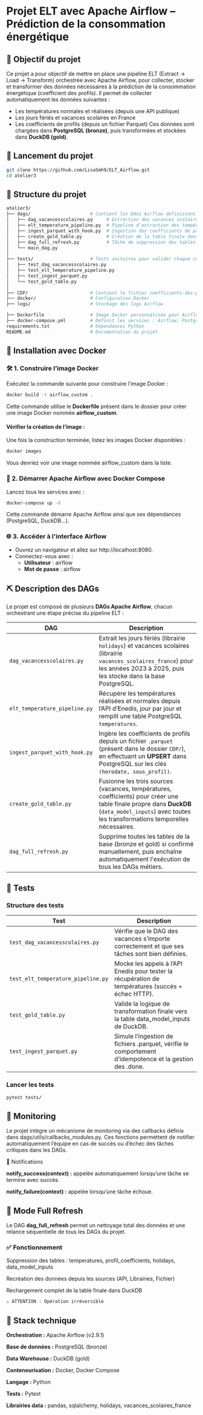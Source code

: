 # Projet ELT avec Apache Airflow – Prédiction de la consommation énergétique

## 🎯 Objectif du projet
Ce projet a pour objectif de mettre en place une pipeline ELT (Extract → Load → Transform)  orchestrée avec Apache Airflow, pour collecter, stocker et transformer des données nécessaires à la prédiction de la consommation énergétique (coefficient des profils).
Il permet de collecter automatiquement les données suivantes :
- Les températures normales et réalisées (depuis une API publique)
- Les jours fériés et vacances scolaires en France
- Les coefficients de profils (depuis un fichier Parquet)
Ces données sont chargées dans **PostgreSQL (bronze)**, puis transformées et stockées dans **DuckDB (gold)**.

## 🚀 Lancement du projet
```bash
git clone https://github.com/LisaSmh9/ELT_Airflow.git
cd atelier3
```
## 🧩 Structure du projet
```bash
atelier3/
├── dags/                      # Contient les DAGs Airflow définissant les étapes du pipeline
│   ├── dag_vacancesscolaires.py     # Extraction des vacances scolaires et jours fériés
│   ├── elt_temperature_pipeline.py  # Pipeline d’extraction des températures
│   ├── ingest_parquet_with_hook.py  # Ingestion des coefficients de profils (parquet)
│   ├── create_gold_table.py         # Création de la table finale dans DuckDB (gold)
│   ├── dag_full_refresh.py          # Tâche de suppression des tables (full refresh)
│   └── main_dag.py                  
│
├── tests/                     # Tests unitaires pour valider chaque composant du pipeline
│   ├── test_dag_vacancesscolaires.py
│   ├── test_elt_temperature_pipeline.py
│   ├── test_ingest_parquet.py
│   └── test_gold_table.py
│
├── CDP/                       # Contient le fichier coefficients-des-profils.parquet
├── docker/                    # Configuration Docker 
├── logs/                      # Stockage des logs Airflow

├── Dockerfile                 # Image Docker personnalisée pour Airflow
├── docker-compose.yml         # Définit les services : Airflow, PostgreSQL, DuckDB...
requirements.txt               # Dépendances Python
README.md                      # Documentation du projet 
```

## 🐳 Installation avec Docker


### 🛠️ 1. Construire l’image Docker
Exécutez la commande suivante pour construire l’image Docker :
```bash
docker build -t airflow_custom .
```
Cette commande utilise le **Dockerfile** présent dans le dossier pour créer une image Docker nommée **airflow_custom**.

#### Vérifier la création de l’image :
Une fois la construction terminée, listez les images Docker disponibles :
```bash
docker images
```
Vous devriez voir une image nommée airflow_custom dans la liste.

### 🚀 2. Démarrer Apache Airflow avec Docker Compose
Lancez tous les services avec :
```bash
docker-compose up -d
```
Cette commande démarre Apache Airflow ainsi que ses dépendances (PostgreSQL, DuckDB...).

### 🌐 3. Accéder à l'interface Airflow
- Ouvrez un navigateur et allez sur http://localhost:8080.
- Connectez-vous avec :
     - **Utilisateur** : airflow
     - **Mot de passe** : airflow

## ⛏️ Description des DAGs
Le projet est composé de plusieurs **DAGs Apache Airflow**, chacun orchestrant une étape précise du pipeline ELT :

| DAG | Description |
|-----|-------------|
| `dag_vacancesscolaires.py` | Extrait les jours fériés (librairie `holidays`) et vacances scolaires (librairie `vacances_scolaires_france`) pour les années 2023 à 2025, puis les stocke dans la base PostgreSQL. |
| `elt_temperature_pipeline.py` | Récupère les températures réalisées et normales depuis l’API d’Enedis, jour par jour et remplit une table PostgreSQL `temperatures`. |
| `ingest_parquet_with_hook.py` | Ingère les coefficients de profils depuis un fichier `.parquet` (présent dans le dossier `CDP/`), en effectuant un **UPSERT** dans PostgreSQL sur les clés `(horodate, sous_profil)`. |
| `create_gold_table.py` | Fusionne les trois sources (vacances, températures, coefficients) pour créer une table finale propre dans **DuckDB** (`data_model_inputs`) avec toutes les transformations temporelles nécessaires. |
| `dag_full_refresh.py` | Supprime toutes les tables de la base (bronze et gold) si confirmé manuellement, puis enchaîne automatiquement l'exécution de tous les DAGs métiers. |

## 🧪 Tests
### Structure des tests

| Test | Description |
|-----|-------------|
| `test_dag_vacancesscolaires.py` | Vérifie que le DAG des vacances s’importe correctement et que ses tâches sont bien définies. |
| `test_elt_temperature_pipeline.py` | Mocke les appels à l’API Enedis pour tester la récupération de températures (succès + échec HTTP). |
| `test_gold_table.py` | Valide la logique de transformation finale vers la table data_model_inputs de DuckDB. |
| `test_ingest_parquet.py` | Simule l’ingestion de fichiers .parquet, vérifie le comportement d’idempotence et la gestion des .done. |

### Lancer les tests
```bash
pytest tests/
```

## 🧯 Monitoring

Le projet intègre un mécanisme de monitoring via des callbacks définis dans dags/utils/callbacks_modules.py.
Ces fonctions permettent de notifier automatiquement l’équipe en cas de succès ou d’échec des tâches critiques dans les DAGs.

🔔 Notifications

**notify_success(context) :** appelée automatiquement lorsqu’une tâche se termine avec succès.

**notify_failure(context) :** appelée lorsqu’une tâche échoue.

## 🔁 Mode Full Refresh

Le DAG **dag_full_refresh** permet un nettoyage total des données et une relance séquentielle de tous les DAGs du projet.

### ✅ Fonctionnement

Suppression des tables : temperatures, profil_coefficients, holidays, data_model_inputs

Recréation des données depuis les sources (API, Librairies, Fichier)

Rechargement complet de la table finale dans DuckDB
```bash
⚠️ ATTENTION : Opération irréversible
```


## 🧰 Stack technique

**Orchestration :** Apache Airflow (v2.9.1)

**Base de données :** PostgreSQL (bronze)

**Data Warehouse :** DuckDB (gold)

**Conteneurisation :** Docker, Docker Compose

**Langage :** Python

**Tests :** Pytest

**Librairies data :** pandas, sqlalchemy, holidays, vacances_scolaires_france


